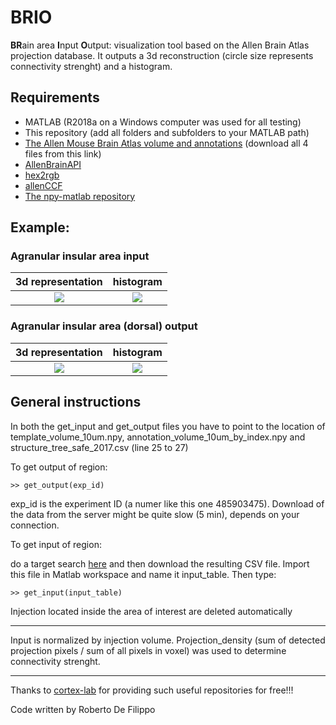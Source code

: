 # BRIO
**BR**ain area **I**nput **O**utput: visualization tool based on the Allen Brain Atlas projection database. It outputs a 3d reconstruction (circle size represents connectivity strenght) and a histogram.

## Requirements
- MATLAB (R2018a on a Windows computer was used for all testing)
- This repository (add all folders and subfolders to your MATLAB path)
- [The Allen Mouse Brain Atlas volume and annotations](http://data.cortexlab.net/allenCCF/) (download all 4 files from this link) 
- [AllenBrainAPI](https://github.com/SainsburyWellcomeCentre/AllenBrainAPI) 
- [hex2rgb](https://www.mathworks.com/matlabcentral/fileexchange/46289-rgb2hex-and-hex2rgb) 
- [allenCCF](https://github.com/cortex-lab/allenCCF) 
- [The npy-matlab repository](http://github.com/kwikteam/npy-matlab)

## Example:
### Agranular insular area input ###
3d representation             |  histogram
:-------------------------:|:-----:
![](https://github.com/Robertooooooo/BRIO/blob/master/input%20AI.gif)  |  ![](https://github.com/Robertooooooo/BRIO/blob/master/input%20AI%20hist.png)

### Agranular insular area (dorsal) output ###
3d representation             |  histogram
:-------------------------:|:-----:
![](https://github.com/Robertooooooo/BRIO/blob/master/output%20AI.gif)  |  ![](https://github.com/Robertooooooo/BRIO/blob/master/output%20AI%20hist.png)

## General instructions ##

In both the get_input and get_output files you have to point to the location of template_volume_10um.npy, annotation_volume_10um_by_index.npy and structure_tree_safe_2017.csv (line 25 to 27)

To get output of region:
```
>> get_output(exp_id)
```
exp_id is the experiment ID (a numer like this one 	485903475).
Download of the data from the server might be quite slow (5 min), depends on your connection.

To get input of region:

do a target search [here](http://connectivity.brain-map.org/) and then download the resulting CSV file. Import this file in Matlab workspace and name it input_table. Then type:
```
>> get_input(input_table)
```
Injection located inside the area of interest are deleted automatically

- - - - 
Input is normalized by injection volume.
Projection_density (sum of detected projection pixels / sum of all pixels in voxel) was used to determine connectivity strenght.
- - - - - - - - - - - - - - - - - - - - - - - - - - -

Thanks to [cortex-lab](https://github.com/cortex-lab) for providing such useful repositories for free!!!

Code written by Roberto De Filippo
